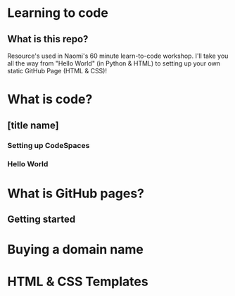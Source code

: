 # Learning to code
## What is this repo? 
Resource's used in Naomi's 60 minute learn-to-code workshop. I'll take you all the way from "Hello World" (in Python &amp; HTML) to setting up your own static GitHub Page (HTML &amp; CSS)!

# What is code? 

## [title name] 

### Setting up CodeSpaces

### Hello World

# What is GitHub pages? 

## Getting started

# Buying a domain name

# HTML & CSS Templates


